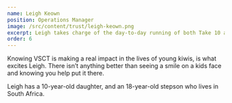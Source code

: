 ```yaml
---
name: Leigh Keown
position: Operations Manager
image: /src/content/trust/leigh-keown.png
excerpt: Leigh takes charge of the day-to-day running of both Take 10 and Do Some Good. Having watched and supported the Trust’s journey with Clint since its conception, it’s exciting for Leigh to be on board.
order: 6
---
```

Knowing VSCT is making a real impact in the lives of young kiwis, is what excites Leigh. There isn’t anything better than seeing a smile on a kids face and knowing you help put it there. 

Leigh has a 10-year-old daughter, and an 18-year-old stepson who lives in South Africa.